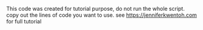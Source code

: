 This code was created for tutorial purpose, do not run the whole script. copy out the lines of code you want to use. see https://jenniferkwentoh.com for full tutorial 
